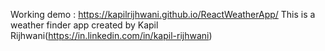 Working demo : https://kapilrijhwani.github.io/ReactWeatherApp/
This is a weather finder app created by Kapil Rijhwani(https://in.linkedin.com/in/kapil-rijhwani)
